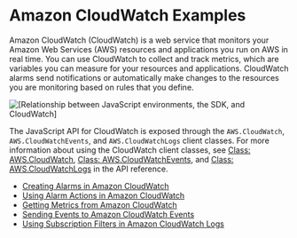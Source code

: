 # Amazon CloudWatch Examples<a name="cloudwatch-examples"></a>

Amazon CloudWatch \(CloudWatch\) is a web service that monitors your Amazon Web Services \(AWS\) resources and applications you run on AWS in real time\. You can use CloudWatch to collect and track metrics, which are variables you can measure for your resources and applications\. CloudWatch alarms send notifications or automatically make changes to the resources you are monitoring based on rules that you define\.

![\[Relationship between JavaScript environments, the SDK, and CloudWatch\]](http://docs.aws.amazon.com/sdk-for-javascript/v2/developer-guide/images/code-samples-cloudwatch.png)

The JavaScript API for CloudWatch is exposed through the `AWS.CloudWatch`, `AWS.CloudWatchEvents`, and `AWS.CloudWatchLogs` client classes\. For more information about using the CloudWatch client classes, see [Class: AWS\.CloudWatch](http://docs.aws.amazon.com/AWSJavaScriptSDK/latest/AWS/CloudWatch.html), [Class: AWS\.CloudWatchEvents](http://docs.aws.amazon.com/AWSJavaScriptSDK/latest/AWS/CloudWatchEvents.html), and [Class: AWS\.CloudWatchLogs](http://docs.aws.amazon.com/AWSJavaScriptSDK/latest/AWS/CloudWatchLogs.html) in the API reference\.


+ [Creating Alarms in Amazon CloudWatch](cloudwatch-examples-creating-alarms.md)
+ [Using Alarm Actions in Amazon CloudWatch](cloudwatch-examples-using-alarm-actions.md)
+ [Getting Metrics from Amazon CloudWatch](cloudwatch-examples-getting-metrics.md)
+ [Sending Events to Amazon CloudWatch Events](cloudwatch-examples-sending-events.md)
+ [Using Subscription Filters in Amazon CloudWatch Logs](cloudwatch-examples-subscriptions.md)